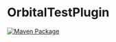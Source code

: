 # OrbitalTestPlugin
[![Maven Package](https://github.com/dumbo-the-developer/OrbitalTestPlugin/actions/workflows/maven-publish.yml/badge.svg?branch=master)](https://github.com/dumbo-the-developer/OrbitalTestPlugin/actions/workflows/maven-publish.yml)

